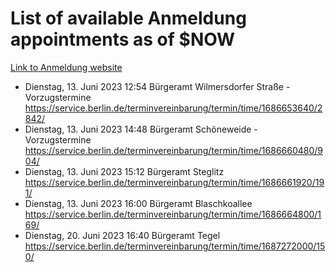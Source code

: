 # List of available Anmeldung appointments as of $NOW
[Link to Anmeldung website](https://service.berlin.de/terminvereinbarung/termin/tag.php?termin=1&anliegen[]=120686&dienstleisterlist=122210,122217,327316,122219,327312,122227,327314,122231,327346,122243,327348,122254,122252,329742,122260,329745,122262,329748,122271,327278,122273,327274,122277,327276,330436,122280,327294,122282,327290,122284,327292,122291,327270,122285,327266,122286,327264,122296,327268,150230,329760,122297,327286,122294,327284,122312,329763,122314,329775,122304,327330,122311,327334,122309,327332,317869,122281,327352,122279,329772,122283,122276,327324,122274,327326,122267,329766,122246,327318,122251,327320,122257,327322,122208,327298,122226,327300&herkunft=http%3A%2F%2Fservice.berlin.de%2Fdienstleistung%2F120686%2F)
- Dienstag, 13. Juni 2023 12:54 Bürgeramt Wilmersdorfer Straße - Vorzugstermine https://service.berlin.de/terminvereinbarung/termin/time/1686653640/2842/
- Dienstag, 13. Juni 2023 14:48 Bürgeramt Schöneweide - Vorzugstermine https://service.berlin.de/terminvereinbarung/termin/time/1686660480/904/
- Dienstag, 13. Juni 2023 15:12 Bürgeramt Steglitz https://service.berlin.de/terminvereinbarung/termin/time/1686661920/191/
- Dienstag, 13. Juni 2023 16:00 Bürgeramt Blaschkoallee https://service.berlin.de/terminvereinbarung/termin/time/1686664800/169/
- Dienstag, 20. Juni 2023 16:40 Bürgeramt Tegel https://service.berlin.de/terminvereinbarung/termin/time/1687272000/150/
